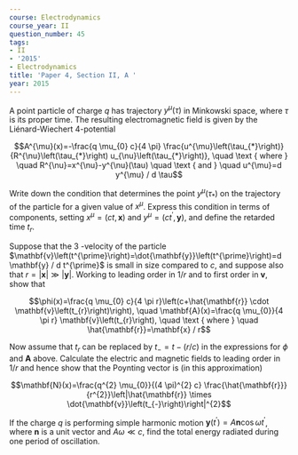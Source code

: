 ```yaml
---
course: Electrodynamics
course_year: II
question_number: 45
tags:
- II
- '2015'
- Electrodynamics
title: 'Paper 4, Section II, A '
year: 2015
---
```




A point particle of charge $q$ has trajectory $y^{\mu}(\tau)$ in Minkowski space, where $\tau$ is its proper time. The resulting electromagnetic field is given by the Liénard-Wiechert 4-potential

$$A^{\mu}(x)=-\frac{q \mu_{0} c}{4 \pi} \frac{u^{\mu}\left(\tau_{*}\right)}{R^{\nu}\left(\tau_{*}\right) u_{\nu}\left(\tau_{*}\right)}, \quad \text { where } \quad R^{\nu}=x^{\nu}-y^{\nu}(\tau) \quad \text { and } \quad u^{\mu}=d y^{\mu} / d \tau$$

Write down the condition that determines the point $y^{\mu}\left(\tau_{*}\right)$ on the trajectory of the particle for a given value of $x^{\mu}$. Express this condition in terms of components, setting $x^{\mu}=(c t, \mathbf{x})$ and $y^{\mu}=\left(c t^{\prime}, \mathbf{y}\right)$, and define the retarded time $t_{r}$.

Suppose that the 3 -velocity of the particle $\mathbf{v}\left(t^{\prime}\right)=\dot{\mathbf{y}}\left(t^{\prime}\right)=d \mathbf{y} / d t^{\prime}$ is small in size compared to $c$, and suppose also that $r=|\mathbf{x}| \gg|\mathbf{y}|$. Working to leading order in $1 / r$ and to first order in $\mathbf{v}$, show that

$$\phi(x)=\frac{q \mu_{0} c}{4 \pi r}\left(c+\hat{\mathbf{r}} \cdot \mathbf{v}\left(t_{r}\right)\right), \quad \mathbf{A}(x)=\frac{q \mu_{0}}{4 \pi r} \mathbf{v}\left(t_{r}\right), \quad \text { where } \quad \hat{\mathbf{r}}=\mathbf{x} / r$$

Now assume that $t_{r}$ can be replaced by $t_{-}=t-(r / c)$ in the expressions for $\phi$ and $\mathbf{A}$ above. Calculate the electric and magnetic fields to leading order in $1 / r$ and hence show that the Poynting vector is (in this approximation)

$$\mathbf{N}(x)=\frac{q^{2} \mu_{0}}{(4 \pi)^{2} c} \frac{\hat{\mathbf{r}}}{r^{2}}\left|\hat{\mathbf{r}} \times \dot{\mathbf{v}}\left(t_{-}\right)\right|^{2}$$

If the charge $q$ is performing simple harmonic motion $\mathbf{y}\left(t^{\prime}\right)=A \mathbf{n} \cos \omega t^{\prime}$, where $\mathbf{n}$ is a unit vector and $A \omega \ll c$, find the total energy radiated during one period of oscillation.